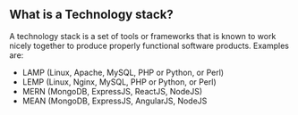 ## What is a Technology stack?
A technology stack is a set of tools or frameworks that is known to work nicely together to produce properly functional software products. Examples are:

- LAMP (Linux, Apache, MySQL, PHP or Python, or Perl)
- LEMP (Linux, Nginx, MySQL, PHP or Python, or Perl)
- MERN (MongoDB, ExpressJS, ReactJS, NodeJS)
- MEAN (MongoDB, ExpressJS, AngularJS, NodeJS